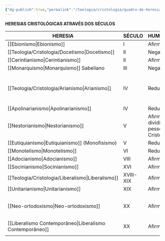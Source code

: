```yaml
---
{"dg-publish":true,"permalink":"/teologia/cristologia/quadro-de-heresias-sobre-cristo/","title":"Quadro de heresias sobre Cristo","metatags":{"description":"quadro de heresias Cristológicas através dos séculos"},"tags":["Teologia","Cristologia","heresia"],"noteIcon":"1","updated":"2025-02-05T15:43:20.864-03:00"}
---
```



**HERESIAS CRISTOLÓGICAS ATRAVÉS DOS SÉCULOS**

| **HERESIA**                     | **SÉCULO** | **HUMANIDADE**                             | **DIVINDADE**                                              |
| ------------------------------- | ---------- | ------------------------------------------ | ---------------------------------------------------------- |
| [[Ebionismo\|Ebionismo]]                   | I          | Afirmada                                   | Negada                                                     |
| [[Teologia/Cristologia/Docetismo\|Docetismo]]                   | II         | Negada                                     | Reduzida                                                   |
| [[Cerintianismo\|Cerintianismo]]               | II         | Afirmada                                   | Reduzida                                                   |
| [[Monarquismo\|Monarquismo]] Sabeliano       | III        | Negada                                     | Afirmada                                                   |
| [[Teologia/Cristologia/Arianismo\|Arianismo]]                   | IV         | Reduzida                                   | Mutilada (deu base para a origem dos testemunhas de Jeová) |
| [[Apolinarianismo\|Apolinarianismo]]             | IV         | Reduzida                                   | Afirmada                                                   |
| [[Nestorianismo\|Nestorianismo]]               | V          | Afirmada (mas dividiam a pessoa de Cristo) | Afirmada                                                   |
| [[Eutiquianismo\|Eutiquianismo]] (Monofisismo) | V          | Reduzida                                   | Reduzida                                                   |
| [[Monotelismo\|Monotelismo]]                 | VI         | Reduzida                                   | Reduzida                                                   |
| [[Adocianismo\|Adocianismo]]                 | VIII       | Afirmada                                   | Negada                                                     |
| [[Socinianismo\|Socinianismo]]                | XVI        | Afirmada                                   | Negada                                                     |
| [[Teologia/Cristologia/Liberalismo\|Liberalismo]]                 | XVIII-XIX  | Afirmada                                   | Negada                                                     |
| [[Unitarianismo\|Unitarianismo]]               | XIX        | Afirmada                                   | Negada                                                     |
| [[Neo-ortodoxismo\|Neo-ortodoxismo]]             | XX         | Afirmada                                   | Extremamente complexo para ser definido                    |
| [[Liberalismo Contemporâneo\|Liberalismo Contemporâneo]]   | XX         | Afirmada                                   | Negada                                                     |
|                                 |            |                                            |                                                            |
